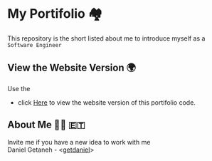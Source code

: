 # My Portifolio :houses:
This repository is the short listed about me to introduce myself as a `Software Engineer`

## View the Website Version :earth_africa:
Use the 
- click [Here](https://getdaniel.github.io/my_profile/index.html)
to view the website version of this portifolio code.

## About Me :man_technologist: :ethiopia:
Invite me if you have a new idea to work with me <br>
Daniel Getaneh - <[getdaniel](https://github.com/getdaniel/)>
